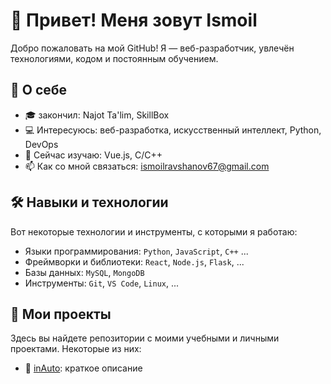 # 👋 Привет! Меня зовут Ismoil

Добро пожаловать на мой GitHub! Я — веб-разработчик, увлечён технологиями, кодом и постоянным обучением.

## 🚀 О себе

- 🎓 закончил: Najot Ta'lim, SkillBox
- 💻 Интересуюсь: веб-разработка, искусственный интеллект, Python, DevOps
- 🌱 Сейчас изучаю: Vue.js, C/C++
- 📫 Как со мной связаться: ismoilravshanov67@gmail.com

## 🛠️ Навыки и технологии

Вот некоторые технологии и инструменты, с которыми я работаю:

- Языки программирования: `Python`, `JavaScript`, `C++` ...
- Фреймворки и библиотеки: `React`, `Node.js`, `Flask`, ...
- Базы данных: `MySQL`, `MongoDB`
- Инструменты: `Git`, `VS Code`, `Linux`, ...

## 📂 Мои проекты

Здесь вы найдете репозитории с моими учебными и личными проектами. Некоторые из них:

- 🔗 [inAuto](https://github.com/sFarkhod/inauto-landing-users): краткое описание
